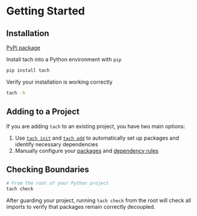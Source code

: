 # Getting Started

## Installation

[PyPi package](https://pypi.org/project/tach/)


Install tach into a Python environment with `pip`

```bash
pip install tach
```

Verify your installation is working correctly
```bash
tach -h
```

## Adding to a Project

If you are adding `tach` to an existing project, you have two main options:

1. Use [`tach init`](usage.md#tach-init)  and [`tach add`](usage.md#tach-init) to automatically set up packages and identify necessary dependencies
2. Manually configure your [packages](configuration.md#packageyml) and [dependency rules](configuration.md#tachyml)

## Checking Boundaries

```bash
# From the root of your Python project
tach check
```

After guarding your project, running `tach check` from the root will check all imports to verify that packages remain correctly decoupled.
